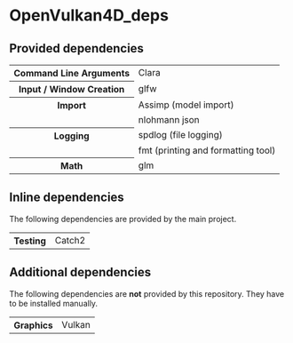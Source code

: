 # OpenVulkan4D_deps

## Provided dependencies
<table>
    <tr>
        <th>Command Line Arguments</th>
        <td>Clara</td>
    </tr>
    <tr>
        <th>Input / Window Creation</th>
        <td>glfw</td>
    </tr>
    <tr>
        <th>Import</th>
        <td>Assimp (model import)</td>
    </tr>
    <tr><td></td><td>nlohmann json</td></tr>
    <tr>
        <th>Logging</th>
        <td>spdlog (file logging)</td>
    </tr>
    <tr><td></td><td>fmt (printing and formatting tool)</td></tr>
    <tr>
        <th>Math</th>
        <td>glm</td>
    </tr>
</table>

## Inline dependencies
The following dependencies are provided by the main project.

<table>
    <tr>
        <th>Testing</th>
        <td>Catch2</td>
    </tr>
</table>

## Additional dependencies
The following dependencies are **not** provided by this repository. They have to be installed manually.

<table>
    <tr>
        <th>Graphics</th>
        <td>Vulkan</td>
    </tr>
</table>
